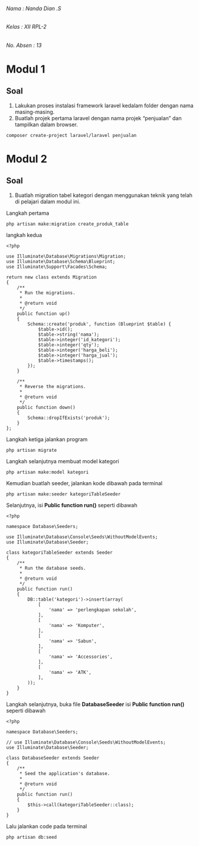 ###### Nama      : Nanda Dian .S
###### Kelas     : XII RPL-2 
###### No. Absen : 13 

# Modul 1
## Soal  
1. Lakukan proses instalasi framework laravel kedalam folder dengan nama masing-masing. 
2. Buatlah projek pertama laravel dengan nama projek “penjualan” dan tampilkan dalam browser. 

```
composer create-project laravel/laravel penjualan
```


# Modul 2 
## Soal  
1. Buatlah migration tabel kategori dengan menggunakan teknik yang telah di pelajari dalam
modul ini.

Langkah pertama
```
php artisan make:migration create_produk_table
```
langkah kedua 
```
<?php

use Illuminate\Database\Migrations\Migration;
use Illuminate\Database\Schema\Blueprint;
use Illuminate\Support\Facades\Schema;

return new class extends Migration
{
    /**
     * Run the migrations.
     *
     * @return void
     */
    public function up()
    {
        Schema::create('produk', function (Blueprint $table) {
            $table->id();
            $table->string('nama');
            $table->integer('id_kategori');
            $table->integer('qty');
            $table->integer('harga_beli');
            $table->integer('harga_jual');
            $table->timestamps();
        });
    }

    /**
     * Reverse the migrations.
     *
     * @return void
     */
    public function down()
    {
        Schema::dropIfExists('produk');
    }
};
```
Langkah ketiga jalankan program 
```
php artisan migrate
```
Langkah selanjutnya membuat model kategori
```
php artisan make:model kategori
```
Kemudian buatlah seeder, jalankan kode dibawah pada terminal 
```
php artisan make:seeder kategoriTableSeeder 
```
Selanjutnya, isi **Public function run()** seperti dibawah
```
<?php

namespace Database\Seeders;

use Illuminate\Database\Console\Seeds\WithoutModelEvents;
use Illuminate\Database\Seeder;

class kategoriTableSeeder extends Seeder
{
    /**
     * Run the database seeds.
     *
     * @return void
     */
    public function run()
    {
        DB::table('kategori')->insert(array(
            [
                'nama' => 'perlengkapan sekolah',
            ], 
            [
                'nama' => 'Komputer',
            ],
            [
                'nama' => 'Sabun',
            ],
            [
                'nama' => 'Accessories',
            ],
            [
                'nama' => 'ATK',
            ],
        ));
    }
}
```
Langkah selanjutnya, buka file **DatabaseSeeder** isi **Public function run()** seperti dibawah 
```
<?php

namespace Database\Seeders;

// use Illuminate\Database\Console\Seeds\WithoutModelEvents;
use Illuminate\Database\Seeder;

class DatabaseSeeder extends Seeder
{
    /**
     * Seed the application's database.
     *
     * @return void
     */
    public function run()
    {
        $this->call(kategoriTableSeeder::class);
    }
}
```
Lalu jalankan code pada terminal 
```
php artisan db:seed
```
